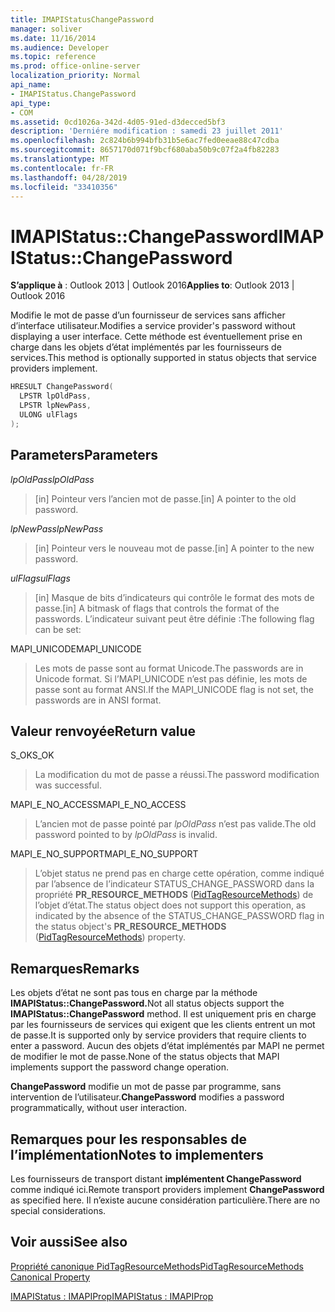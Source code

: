 ```yaml
---
title: IMAPIStatusChangePassword
manager: soliver
ms.date: 11/16/2014
ms.audience: Developer
ms.topic: reference
ms.prod: office-online-server
localization_priority: Normal
api_name:
- IMAPIStatus.ChangePassword
api_type:
- COM
ms.assetid: 0cd1026a-342d-4d05-91ed-d3decced5bf3
description: 'Derniére modification : samedi 23 juillet 2011'
ms.openlocfilehash: 2c824b6b994bfb31b5e6ac7fed0eeae88c47cdba
ms.sourcegitcommit: 8657170d071f9bcf680aba50b9c07f2a4fb82283
ms.translationtype: MT
ms.contentlocale: fr-FR
ms.lasthandoff: 04/28/2019
ms.locfileid: "33410356"
---
```

# <a name="imapistatuschangepassword"></a><span data-ttu-id="061f2-103">IMAPIStatus::ChangePassword</span><span class="sxs-lookup"><span data-stu-id="061f2-103">IMAPIStatus::ChangePassword</span></span>

  
  
<span data-ttu-id="061f2-104">**S’applique à** : Outlook 2013 | Outlook 2016</span><span class="sxs-lookup"><span data-stu-id="061f2-104">**Applies to**: Outlook 2013 | Outlook 2016</span></span> 
  
<span data-ttu-id="061f2-105">Modifie le mot de passe d’un fournisseur de services sans afficher d’interface utilisateur.</span><span class="sxs-lookup"><span data-stu-id="061f2-105">Modifies a service provider's password without displaying a user interface.</span></span> <span data-ttu-id="061f2-106">Cette méthode est éventuellement prise en charge dans les objets d’état implémentés par les fournisseurs de services.</span><span class="sxs-lookup"><span data-stu-id="061f2-106">This method is optionally supported in status objects that service providers implement.</span></span>
  
```cpp
HRESULT ChangePassword(
  LPSTR lpOldPass,
  LPSTR lpNewPass,
  ULONG ulFlags
);
```

## <a name="parameters"></a><span data-ttu-id="061f2-107">Parameters</span><span class="sxs-lookup"><span data-stu-id="061f2-107">Parameters</span></span>

 <span data-ttu-id="061f2-108">_lpOldPass_</span><span class="sxs-lookup"><span data-stu-id="061f2-108">_lpOldPass_</span></span>
  
> <span data-ttu-id="061f2-109">[in] Pointeur vers l’ancien mot de passe.</span><span class="sxs-lookup"><span data-stu-id="061f2-109">[in] A pointer to the old password.</span></span>
    
 <span data-ttu-id="061f2-110">_lpNewPass_</span><span class="sxs-lookup"><span data-stu-id="061f2-110">_lpNewPass_</span></span>
  
> <span data-ttu-id="061f2-111">[in] Pointeur vers le nouveau mot de passe.</span><span class="sxs-lookup"><span data-stu-id="061f2-111">[in] A pointer to the new password.</span></span>
    
 <span data-ttu-id="061f2-112">_ulFlags_</span><span class="sxs-lookup"><span data-stu-id="061f2-112">_ulFlags_</span></span>
  
> <span data-ttu-id="061f2-113">[in] Masque de bits d’indicateurs qui contrôle le format des mots de passe.</span><span class="sxs-lookup"><span data-stu-id="061f2-113">[in] A bitmask of flags that controls the format of the passwords.</span></span> <span data-ttu-id="061f2-114">L’indicateur suivant peut être définie :</span><span class="sxs-lookup"><span data-stu-id="061f2-114">The following flag can be set:</span></span>
    
<span data-ttu-id="061f2-115">MAPI_UNICODE</span><span class="sxs-lookup"><span data-stu-id="061f2-115">MAPI_UNICODE</span></span> 
  
> <span data-ttu-id="061f2-116">Les mots de passe sont au format Unicode.</span><span class="sxs-lookup"><span data-stu-id="061f2-116">The passwords are in Unicode format.</span></span> <span data-ttu-id="061f2-117">Si l’MAPI_UNICODE n’est pas définie, les mots de passe sont au format ANSI.</span><span class="sxs-lookup"><span data-stu-id="061f2-117">If the MAPI_UNICODE flag is not set, the passwords are in ANSI format.</span></span>
    
## <a name="return-value"></a><span data-ttu-id="061f2-118">Valeur renvoyée</span><span class="sxs-lookup"><span data-stu-id="061f2-118">Return value</span></span>

<span data-ttu-id="061f2-119">S_OK</span><span class="sxs-lookup"><span data-stu-id="061f2-119">S_OK</span></span> 
  
> <span data-ttu-id="061f2-120">La modification du mot de passe a réussi.</span><span class="sxs-lookup"><span data-stu-id="061f2-120">The password modification was successful.</span></span>
    
<span data-ttu-id="061f2-121">MAPI_E_NO_ACCESS</span><span class="sxs-lookup"><span data-stu-id="061f2-121">MAPI_E_NO_ACCESS</span></span> 
  
> <span data-ttu-id="061f2-122">L’ancien mot de passe pointé par  _lpOldPass_ n’est pas valide.</span><span class="sxs-lookup"><span data-stu-id="061f2-122">The old password pointed to by  _lpOldPass_ is invalid.</span></span> 
    
<span data-ttu-id="061f2-123">MAPI_E_NO_SUPPORT</span><span class="sxs-lookup"><span data-stu-id="061f2-123">MAPI_E_NO_SUPPORT</span></span> 
  
> <span data-ttu-id="061f2-124">L’objet status ne prend pas en charge cette opération, comme indiqué par l’absence de l’indicateur STATUS_CHANGE_PASSWORD dans la propriété **PR_RESOURCE_METHODS** ([PidTagResourceMethods](pidtagresourcemethods-canonical-property.md)) de l’objet d’état.</span><span class="sxs-lookup"><span data-stu-id="061f2-124">The status object does not support this operation, as indicated by the absence of the STATUS_CHANGE_PASSWORD flag in the status object's **PR_RESOURCE_METHODS** ([PidTagResourceMethods](pidtagresourcemethods-canonical-property.md)) property.</span></span>
    
## <a name="remarks"></a><span data-ttu-id="061f2-125">Remarques</span><span class="sxs-lookup"><span data-stu-id="061f2-125">Remarks</span></span>

<span data-ttu-id="061f2-126">Les objets d’état ne sont pas tous en charge par la méthode **IMAPIStatus::ChangePassword.**</span><span class="sxs-lookup"><span data-stu-id="061f2-126">Not all status objects support the **IMAPIStatus::ChangePassword** method.</span></span> <span data-ttu-id="061f2-127">Il est uniquement pris en charge par les fournisseurs de services qui exigent que les clients entrent un mot de passe.</span><span class="sxs-lookup"><span data-stu-id="061f2-127">It is supported only by service providers that require clients to enter a password.</span></span> <span data-ttu-id="061f2-128">Aucun des objets d’état implémentés par MAPI ne permet de modifier le mot de passe.</span><span class="sxs-lookup"><span data-stu-id="061f2-128">None of the status objects that MAPI implements support the password change operation.</span></span> 
  
 <span data-ttu-id="061f2-129">**ChangePassword** modifie un mot de passe par programme, sans intervention de l’utilisateur.</span><span class="sxs-lookup"><span data-stu-id="061f2-129">**ChangePassword** modifies a password programmatically, without user interaction.</span></span> 
  
## <a name="notes-to-implementers"></a><span data-ttu-id="061f2-130">Remarques pour les responsables de l’implémentation</span><span class="sxs-lookup"><span data-stu-id="061f2-130">Notes to implementers</span></span>

<span data-ttu-id="061f2-131">Les fournisseurs de transport distant **implémentent ChangePassword** comme indiqué ici.</span><span class="sxs-lookup"><span data-stu-id="061f2-131">Remote transport providers implement **ChangePassword** as specified here.</span></span> <span data-ttu-id="061f2-132">Il n’existe aucune considération particulière.</span><span class="sxs-lookup"><span data-stu-id="061f2-132">There are no special considerations.</span></span> 
  
## <a name="see-also"></a><span data-ttu-id="061f2-133">Voir aussi</span><span class="sxs-lookup"><span data-stu-id="061f2-133">See also</span></span>



[<span data-ttu-id="061f2-134">Propriété canonique PidTagResourceMethods</span><span class="sxs-lookup"><span data-stu-id="061f2-134">PidTagResourceMethods Canonical Property</span></span>](pidtagresourcemethods-canonical-property.md)
  
[<span data-ttu-id="061f2-135">IMAPIStatus : IMAPIProp</span><span class="sxs-lookup"><span data-stu-id="061f2-135">IMAPIStatus : IMAPIProp</span></span>](imapistatusimapiprop.md)

